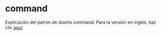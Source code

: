 # command
Explicación del patrón de diseño command.
Para la versión en inglés, haz clic [aquí](README.md).
